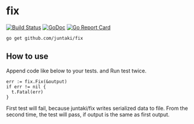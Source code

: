 # fix
[![Build Status](https://travis-ci.org/juntaki/fix.svg?branch=master)](https://travis-ci.org/juntaki/fix) [![GoDoc](https://godoc.org/github.com/juntaki/fix?status.svg)](https://godoc.org/github.com/juntaki/fix) [![Go Report Card](https://goreportcard.com/badge/github.com/juntaki/fix)](https://goreportcard.com/report/github.com/juntaki/fix)    

~~~
go get github.com/juntaki/fix
~~~

## How to use

Append code like below to your tests. and Run test twice.

~~~
err := fix.Fix(&output)
if err != nil {
  t.Fatal(err)
}
~~~

First test will fail, because juntaki/fix writes serialized data to file.
From the second time, the test will pass, if output is the same as first output.
